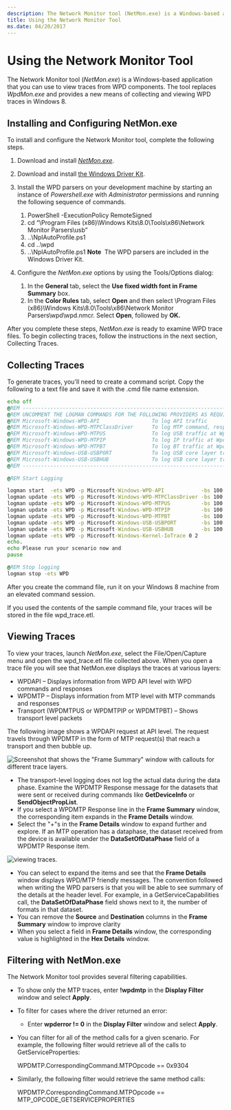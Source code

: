 ```yaml
---
description: The Network Monitor tool (NetMon.exe) is a Windows-based application that you can use to view traces from WPD components.
title: Using the Network Monitor Tool
ms.date: 04/20/2017
---
```


# Using the Network Monitor Tool

The Network Monitor tool (*NetMon.exe*) is a Windows-based application that you can use to view traces from WPD components. The tool replaces *WpdMon.exe* and provides a new means of collecting and viewing WPD traces in Windows 8.

## Installing and Configuring NetMon.exe

To install and configure the Network Monitor tool, complete the following steps.

1. Download and install [*NetMon.exe*](https://go.microsoft.com/fwlink/p/?linkid=248501).
2. Download and install [the Windows Driver Kit](https://go.microsoft.com/fwlink/p/?linkid=178709).
3. Install the WPD parsers on your development machine by starting an instance of *Powershell.exe* with *Administrator* permissions and running the following sequence of commands.
   1. PowerShell -ExecutionPolicy RemoteSigned
   2. cd “\\Program Files (x86)\\Windows Kits\\8.0\\Tools\\x86\\Network Monitor Parsers\\usb”
   3. ..\\NplAutoProfile.ps1
   4. cd ..\\wpd
   5. ..\\NplAutoProfile.ps1
        **Note**  The WPD parsers are included in the Windows Driver Kit.

4. Configure the *NetMon.exe* options by using the Tools/Options dialog:
   1. In the **General** tab, select the **Use fixed width font in Frame Summary** box.
   2. In the **Color Rules** tab, select **Open** and then select \\Program Files (x86)\\Windows Kits\\8.0\\Tools\\x86\\Network Monitor Parsers\\wpd\\wpd.nmcr. Select **Open**, followed by **OK.**

After you complete these steps, *NetMon.exe* is ready to examine WPD trace files. To begin collecting traces, follow the instructions in the next section, Collecting Traces.

## Collecting Traces

To generate traces, you'll need to create a command script. Copy the following to a text file and save it with the .cmd file name extension.

```cmd
echo off
@REM ---------------------------------------------------------------------------------------
@REM UNCOMMENT THE LOGMAN COMMANDS FOR THE FOLLOWING PROVIDERS AS REQUIRED
@REM Microsoft-Windows-WPD-API                 To log API traffic
@REM Microsoft-Windows-WPD-MTPClassDriver      To log MTP command, response and datasets
@REM Microsoft-Windows-WPD-MTPUS               To log USB traffic at WpdMtpUS layer
@REM Microsoft-Windows-WPD-MTPIP               To log IP traffic at WpdMtpIP layer
@REM Microsoft-Windows-WPD-MTPBT               To log BT traffic at WpdMtpBt layer
@REM Microsoft-Windows-USB-USBPORT             To log USB core layer traffic
@REM Microsoft-Windows-USB-USBHUB              To log USB core layer traffic
@REM ---------------------------------------------------------------------------------------

@REM Start Logging

logman start  -ets WPD -p Microsoft-Windows-WPD-API            -bs 100 -nb 128 640 -o wpd_trace.etl
logman update -ets WPD -p Microsoft-Windows-WPD-MTPClassDriver -bs 100 -nb 128 640
logman update -ets WPD -p Microsoft-Windows-WPD-MTPUS          -bs 100 -nb 128 640
logman update -ets WPD -p Microsoft-Windows-WPD-MTPIP          -bs 100 -nb 128 640
logman update -ets WPD -p Microsoft-Windows-WPD-MTPBT          -bs 100 -nb 128 640
logman update -ets WPD -p Microsoft-Windows-USB-USBPORT        -bs 100 -nb 128 640
logman update -ets WPD -p Microsoft-Windows-USB-USBHUB         -bs 100 -nb 128 640
logman update -ets WPD -p Microsoft-Windows-Kernel-IoTrace 0 2
echo.
echo Please run your scenario now and
pause

@REM Stop logging
logman stop -ets WPD
```

After you create the command file, run it on your Windows 8 machine from an elevated command session.

If you used the contents of the sample command file, your traces will be stored in the file wpd\_trace.etl.

## Viewing Traces

To view your traces, launch *NetMon.exe*, select the File/Open/Capture menu and open the wpd\_trace.etl file collected above. When you open a trace file you will see that NetMon.exe displays the traces at various layers:

- WPDAPI – Displays information from WPD API level with WPD commands and responses
- WPDMTP – Displays information from MTP level with MTP commands and responses
- Transport (WPDMTPUS or WPDMTPIP or WPDMTPBT) – Shows transport level packets

The following image shows a WPDAPI request at API level. The request travels through WPDMTP in the form of MTP request(s) that reach a transport and then bubble up.

![Screenshot that shows the "Frame Summary" window with callouts for different trace layers.](images/framesummary1.png)

- The transport-level logging does not log the actual data during the data phase. Examine the WPDMTP Response message for the datasets that were sent or received during commands like **GetDeviceInfo** or **SendObjectPropList**.
- If you select a WPDMTP Response line in the **Frame Summary** window, the corresponding item expands in the **Frame Details** window.
- Select the "+"s in the **Frame Details** window to expand further and explore. If an MTP operation has a dataphase, the dataset received from the device is available under the **DataSetOfDataPhase** field of a WPDMTP Response item.

![viewing traces.](images/framedetails1.png)

- You can select to expand the items and see that the **Frame Details** window displays WPD/MTP friendly messages. The convention followed when writing the WPD parsers is that you will be able to see summary of the details at the header level. For example, in a GetServiceCapabilities call, the **DataSetOfDataPhase** field shows next to it, the number of formats in that dataset.
- You can remove the **Source** and **Destination** columns in the **Frame Summary** window to improve clarity
- When you select a field in **Frame Details** window, the corresponding value is highlighted in the **Hex Details** window.

## Filtering with NetMon.exe

The Network Monitor tool provides several filtering capabilities.

- To show only the MTP traces, enter **!wpdmtp** in the **Display Filter** window and select **Apply**.
- To filter for cases where the driver returned an error:
  - Enter **wpderror != 0** in the **Display Filter** window and select **Apply**.
- You can filter for all of the method calls for a given scenario. For example, the following filter would retrieve all of the calls to GetServiceProperties:

    WPDMTP.CorrespondingCommand.MTPOpcode == 0x9304

- Similarly, the following filter would retrieve the same method calls:

    WPDMTP.CorrespondingCommand.MTPOpcode == MTP\_OPCODE\_GETSERVICEPROPERTIES

